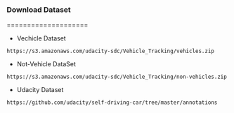 ### Download Dataset
====================
* Vechicle Dataset
```shell
https://s3.amazonaws.com/udacity-sdc/Vehicle_Tracking/vehicles.zip
```
* Not-Vehicle DataSet
```shell
https://s3.amazonaws.com/udacity-sdc/Vehicle_Tracking/non-vehicles.zip
```

* Udacity Dataset
```shell
https://github.com/udacity/self-driving-car/tree/master/annotations
```

